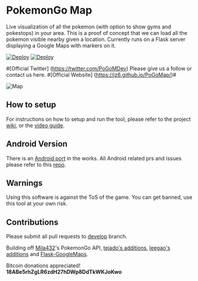 # PokemonGo Map

Live visualization of all the pokemon (with option to show gyms and pokestops) in your area. This is a proof of concept that we can load all the pokemon visible nearby given a location. Currently runs on a Flask server displaying a Google Maps with markers on it.

[![Deploy](https://raw.githubusercontent.com/sych74/PokemonGo-Map-in-Cloud/master/Deploy-to-Jelastic.png)](https://jelastic.com/install-application/?manifest=https://raw.githubusercontent.com/sych74/PokemonGo-Map-in-Cloud/master/manifest.jps)   [![Deploy](https://www.herokucdn.com/deploy/button.png)](https://github.com/AHAAAAAAA/PokemonGo-Map/wiki/Heroku-Deployment) 

#[Official Twitter] (https://twitter.com/PoGoMDev) Please give us a follow or contact us here.
#[Official Website] (https://jz6.github.io/PoGoMap/)#

![Map](https://i.imgur.com/ZjB9lo0.jpg)


## How to setup

For instructions on how to setup and run the tool, please refer to the project [wiki](https://github.com/AHAAAAAAA/PokemonGo-Map/wiki), or the [video guide](https://www.youtube.com/watch?v=RJKAulPCkRI).


## Android Version

There is an [Android port](https://github.com/omkarmoghe/Pokemap) in the works. All Android related prs and issues please refer to this [repo](https://github.com/omkarmoghe/Pokemap).


## Warnings

Using this software is against the ToS of the game. You can get banned, use this tool at your own risk.


## Contributions

Please submit all pull requests to [develop](https://github.com/AHAAAAAAA/PokemonGo-Map/tree/develop) branch.

Building off [Mila432](https://github.com/Mila432/Pokemon_Go_API)'s PokemonGo API, [tejado's additions](https://github.com/tejado/pokemongo-api-demo), [leegao's additions](https://github.com/leegao/pokemongo-api-demo/tree/simulation) and [Flask-GoogleMaps](https://github.com/rochacbruno/Flask-GoogleMaps).

 Bitcoin donations appreciated! **18ABe5rhZgLR6zdH27hDWp8DdTkWKJoKwo**
